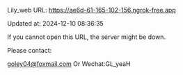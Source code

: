 Lily_web URL: https://ae6d-61-165-102-156.ngrok-free.app

Updated at: 2024-12-10 08:36:35

If you cannot open this URL, the server might be down.

Please contact: 

goley04@foxmail.com Or Wechat:GL_yeaH